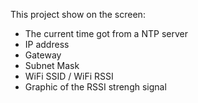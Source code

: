 This project show on the screen:
- The current time got from a NTP server
- IP address
- Gateway
- Subnet Mask
- WiFi SSID / WiFi RSSI
- Graphic of the RSSI strengh signal
